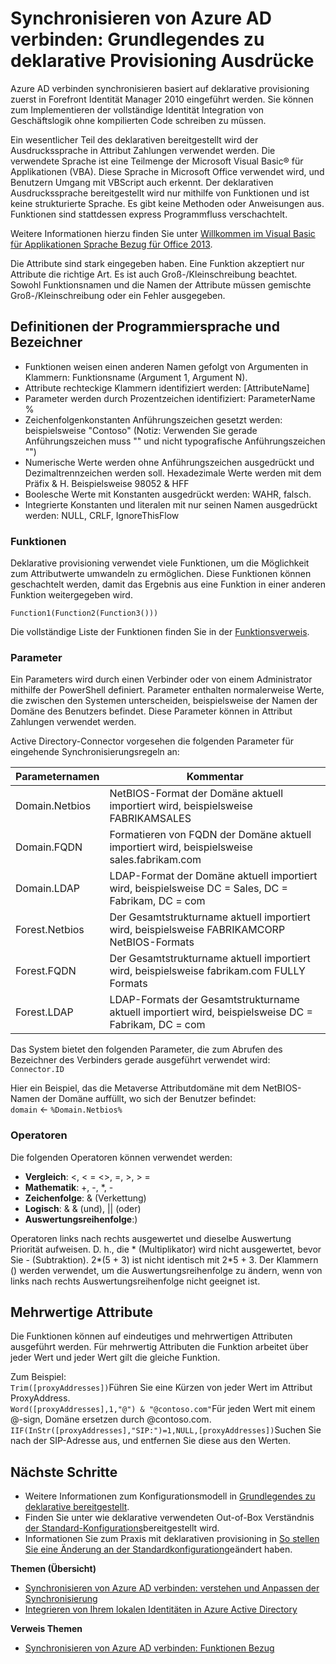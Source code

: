 <properties
    pageTitle="Synchronisieren von Azure AD verbinden: Grundlegendes zu deklarative Provisioning Ausdrücke | Microsoft Azure"
    description="Erläutert die deklarative provisioning Ausdrücke."
    services="active-directory"
    documentationCenter=""
    authors="andkjell"
    manager="femila"
    editor=""/>

<tags
    ms.service="active-directory"
    ms.workload="identity"
    ms.tgt_pltfrm="na"
    ms.devlang="na"
    ms.topic="article"
    ms.date="08/31/2016"
    ms.author="markusvi;andkjell"/>


# <a name="azure-ad-connect-sync-understanding-declarative-provisioning-expressions"></a>Synchronisieren von Azure AD verbinden: Grundlegendes zu deklarative Provisioning Ausdrücke
Azure AD verbinden synchronisieren basiert auf deklarative provisioning zuerst in Forefront Identität Manager 2010 eingeführt werden. Sie können zum Implementieren der vollständige Identität Integration von Geschäftslogik ohne kompilierten Code schreiben zu müssen.

Ein wesentlicher Teil des deklarativen bereitgestellt wird der Ausdruckssprache in Attribut Zahlungen verwendet werden. Die verwendete Sprache ist eine Teilmenge der Microsoft Visual Basic® für Applikationen (VBA). Diese Sprache in Microsoft Office verwendet wird, und Benutzern Umgang mit VBScript auch erkennt. Der deklarativen Ausdruckssprache bereitgestellt wird nur mithilfe von Funktionen und ist keine strukturierte Sprache. Es gibt keine Methoden oder Anweisungen aus. Funktionen sind stattdessen express Programmfluss verschachtelt.

Weitere Informationen hierzu finden Sie unter [Willkommen im Visual Basic für Applikationen Sprache Bezug für Office 2013](https://msdn.microsoft.com/library/gg264383.aspx).

Die Attribute sind stark eingegeben haben. Eine Funktion akzeptiert nur Attribute die richtige Art. Es ist auch Groß-/Kleinschreibung beachtet. Sowohl Funktionsnamen und die Namen der Attribute müssen gemischte Groß-/Kleinschreibung oder ein Fehler ausgegeben.

## <a name="language-definitions-and-identifiers"></a>Definitionen der Programmiersprache und Bezeichner

- Funktionen weisen einen anderen Namen gefolgt von Argumenten in Klammern: Funktionsname (Argument 1, Argument N).
- Attribute rechteckige Klammern identifiziert werden: [AttributeName]
- Parameter werden durch Prozentzeichen identifiziert: ParameterName %
- Zeichenfolgenkonstanten Anführungszeichen gesetzt werden: beispielsweise "Contoso" (Notiz: Verwenden Sie gerade Anführungszeichen muss "" und nicht typografische Anführungszeichen "")
- Numerische Werte werden ohne Anführungszeichen ausgedrückt und Dezimaltrennzeichen werden soll. Hexadezimale Werte werden mit dem Präfix & H. Beispielsweise 98052 & HFF
- Boolesche Werte mit Konstanten ausgedrückt werden: WAHR, falsch.
- Integrierte Konstanten und literalen mit nur seinen Namen ausgedrückt werden: NULL, CRLF, IgnoreThisFlow

### <a name="functions"></a>Funktionen
Deklarative provisioning verwendet viele Funktionen, um die Möglichkeit zum Attributwerte umwandeln zu ermöglichen. Diese Funktionen können geschachtelt werden, damit das Ergebnis aus eine Funktion in einer anderen Funktion weitergegeben wird.

`Function1(Function2(Function3()))`

Die vollständige Liste der Funktionen finden Sie in der [Funktionsverweis](active-directory-aadconnectsync-functions-reference.md).

### <a name="parameters"></a>Parameter
Ein Parameters wird durch einen Verbinder oder von einem Administrator mithilfe der PowerShell definiert. Parameter enthalten normalerweise Werte, die zwischen den Systemen unterscheiden, beispielsweise der Namen der Domäne des Benutzers befindet. Diese Parameter können in Attribut Zahlungen verwendet werden.

Active Directory-Connector vorgesehen die folgenden Parameter für eingehende Synchronisierungsregeln an:

| Parameternamen | Kommentar |
| --- | --- |
| Domain.Netbios | NetBIOS-Format der Domäne aktuell importiert wird, beispielsweise FABRIKAMSALES |
| Domain.FQDN | Formatieren von FQDN der Domäne aktuell importiert wird, beispielsweise sales.fabrikam.com |
| Domain.LDAP | LDAP-Format der Domäne aktuell importiert wird, beispielsweise DC = Sales, DC = Fabrikam, DC = com |
| Forest.Netbios | Der Gesamtstrukturname aktuell importiert wird, beispielsweise FABRIKAMCORP NetBIOS-Formats |
| Forest.FQDN | Der Gesamtstrukturname aktuell importiert wird, beispielsweise fabrikam.com FULLY Formats |
| Forest.LDAP | LDAP-Formats der Gesamtstrukturname aktuell importiert wird, beispielsweise DC = Fabrikam, DC = com |

Das System bietet den folgenden Parameter, die zum Abrufen des Bezeichner des Verbinders gerade ausgeführt verwendet wird:  
`Connector.ID`

Hier ein Beispiel, das die Metaverse Attributdomäne mit dem NetBIOS-Namen der Domäne auffüllt, wo sich der Benutzer befindet:  
`domain` <- `%Domain.Netbios%`

### <a name="operators"></a>Operatoren
Die folgenden Operatoren können verwendet werden:

- **Vergleich**: <, < = <>, =, >, > =
- **Mathematik**: +, -, \*, -
- **Zeichenfolge**: & (Verkettung)
- **Logisch**: & & (und), || (oder)
- **Auswertungsreihenfolge**:)

Operatoren links nach rechts ausgewertet und dieselbe Auswertung Priorität aufweisen. D. h., die \* (Multiplikator) wird nicht ausgewertet, bevor Sie - (Subtraktion). 2\*(5 + 3) ist nicht identisch mit 2\*5 + 3. Der Klammern () werden verwendet, um die Auswertungsreihenfolge zu ändern, wenn von links nach rechts Auswertungsreihenfolge nicht geeignet ist.

## <a name="multi-valued-attributes"></a>Mehrwertige Attribute
Die Funktionen können auf eindeutiges und mehrwertigen Attributen ausgeführt werden. Für mehrwertig Attributen die Funktion arbeitet über jeder Wert und jeder Wert gilt die gleiche Funktion.

Zum Beispiel:  
`Trim([proxyAddresses])`Führen Sie eine Kürzen von jeder Wert im Attribut ProxyAddress.  
`Word([proxyAddresses],1,"@") & "@contoso.com"`Für jeden Wert mit einem @-sign, Domäne ersetzen durch @contoso.com.  
`IIF(InStr([proxyAddresses],"SIP:")=1,NULL,[proxyAddresses])`Suchen Sie nach der SIP-Adresse aus, und entfernen Sie diese aus den Werten.

## <a name="next-steps"></a>Nächste Schritte

- Weitere Informationen zum Konfigurationsmodell in [Grundlegendes zu deklarative bereitgestellt](active-directory-aadconnectsync-understanding-declarative-provisioning.md).
- Finden Sie unter wie deklarative verwendeten Out-of-Box Verständnis [der Standard-Konfigurations](active-directory-aadconnectsync-understanding-default-configuration.md)bereitgestellt wird.
- Informationen Sie zum Praxis mit deklarativen provisioning in [So stellen Sie eine Änderung an der Standardkonfiguration](active-directory-aadconnectsync-change-the-configuration.md)geändert haben.

**Themen (Übersicht)**

- [Synchronisieren von Azure AD verbinden: verstehen und Anpassen der Synchronisierung](active-directory-aadconnectsync-whatis.md)
- [Integrieren von Ihrem lokalen Identitäten in Azure Active Directory](active-directory-aadconnect.md)

**Verweis Themen**

- [Synchronisieren von Azure AD verbinden: Funktionen Bezug](active-directory-aadconnectsync-functions-reference.md)

